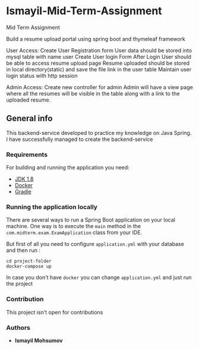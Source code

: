 # Ismayil-Mid-Term-Assignment

Mid Term Assignment

Build a resume upload portal using spring boot and thymeleaf framework


User Access:
Create User Registration form
User data should be stored into mysql table with name user
Create User login Form
After Login User should be able to access resume upload page
Resume uploaded should be stored in local directory(static) and save the file link in the user table
Maintain user login status with http session


Admin Access:
Create new controller for admin
Admin will have a view page where all the resumes will be visible in the table along with a link to the uploaded resume.

## General info

This backend-service developed to practice my knowledge on Java Spring. I have successfully managed to create the backend-service


### Requirements

For building and running the application you need:

- [JDK 1.8](http://www.oracle.com/technetwork/java/javase/downloads/jdk8-downloads-2133151.html)
- [Docker](https://www.docker.com/products/docker-desktop/)
- [Gradle](https://gradle.org/install/)


### Running the application locally

There are several ways to run a Spring Boot application on your local machine. One way is to execute the `main` method in the `com.midterm.exam.ExamApplication` class from your IDE.

But first of all you need to configure `application.yml` with your database and then run :
```shell
cd project-folder
docker-compose up
```

In case you don't have `docker` you can change `application.yml` and just run the project

### Contribution
This project isn't open for contributions

### Authors
* **Ismayil Mohsumov**
